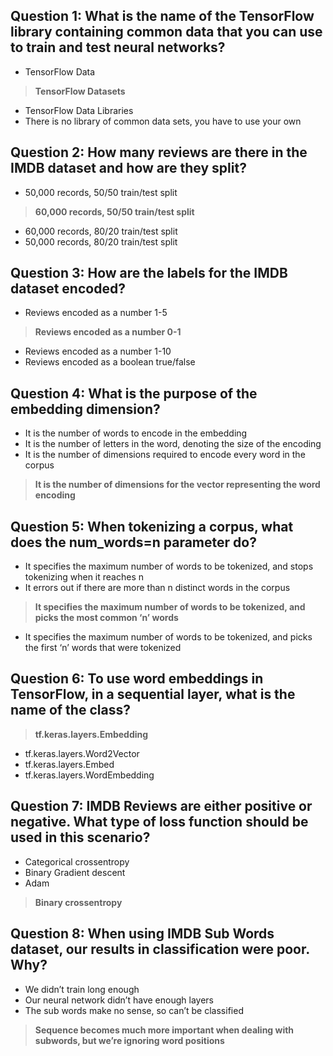 ## Question 1: What is the name of the TensorFlow library containing common data that you can use to train and test neural networks?

* TensorFlow Data
> **TensorFlow Datasets**
* TensorFlow Data Libraries
* There is no library of common data sets, you have to use your own


## Question 2: How many reviews are there in the IMDB dataset and how are they split?

* 50,000 records, 50/50 train/test split
> **60,000 records, 50/50 train/test split**
* 60,000 records, 80/20 train/test split
* 50,000 records, 80/20 train/test split


## Question 3: How are the labels for the IMDB dataset encoded?

* Reviews encoded as a number 1-5
> **Reviews encoded as a number 0-1**
* Reviews encoded as a number 1-10
* Reviews encoded as a boolean true/false


## Question 4: What is the purpose of the embedding dimension?

* It is the number of words to encode in the embedding
* It is the number of letters in the word, denoting the size of the encoding
* It is the number of dimensions required to encode every word in the corpus
> **It is the number of dimensions for the vector representing the word encoding**


## Question 5: When tokenizing a corpus, what does the num_words=n parameter do?

* It specifies the maximum number of words to be tokenized, and stops tokenizing when it reaches n
* It errors out if there are more than n distinct words in the corpus
> **It specifies the maximum number of words to be tokenized, and picks the most common ‘n’ words**
* It specifies the maximum number of words to be tokenized, and picks the first ‘n’ words that were tokenized


## Question 6: To use word embeddings in TensorFlow, in a sequential layer, what is the name of the class?

> **tf.keras.layers.Embedding**
* tf.keras.layers.Word2Vector
* tf.keras.layers.Embed
* tf.keras.layers.WordEmbedding


## Question 7: IMDB Reviews are either positive or negative. What type of loss function should be used in this scenario?

* Categorical crossentropy
* Binary Gradient descent
* Adam
> **Binary crossentropy**

## Question 8: When using IMDB Sub Words dataset, our results in classification were poor. Why?

* We didn’t train long enough
* Our neural network didn’t have enough layers
* The sub words make no sense, so can’t be classified
> **Sequence becomes much more important when dealing with subwords, but we’re ignoring word positions**